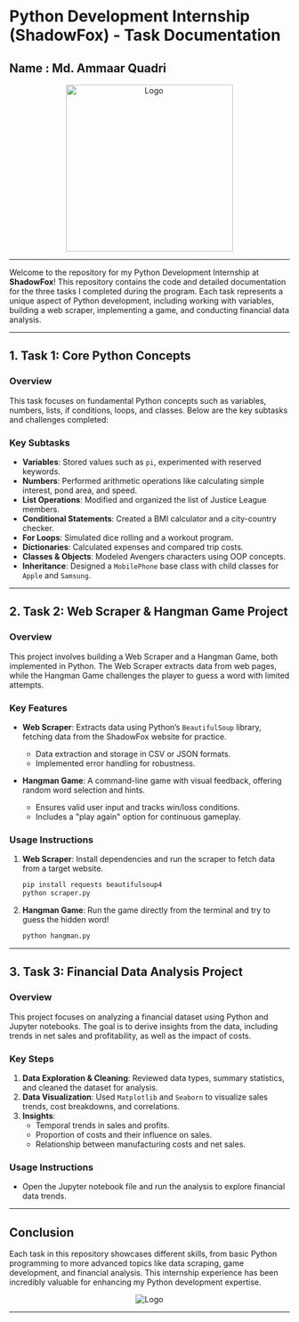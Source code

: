 # Python Development Internship (ShadowFox) - Task Documentation

## Name : Md. Ammaar Quadri

<p align="center">
  <img src="https://github.com/maq765/ShadowFox/blob/main/Task_2/Hangman/Shadowfox_logo.jpg" alt="Logo" width="300" height="300">
</p>


---

Welcome to the repository for my Python Development Internship at **ShadowFox**! This repository contains the code and detailed documentation for the three tasks I completed during the program. Each task represents a unique aspect of Python development, including working with variables, building a web scraper, implementing a game, and conducting financial data analysis.

---

## 1. **Task 1: Core Python Concepts** 
### Overview
This task focuses on fundamental Python concepts such as variables, numbers, lists, if conditions, loops, and classes. Below are the key subtasks and challenges completed:

### Key Subtasks
- **Variables**: Stored values such as `pi`, experimented with reserved keywords.
- **Numbers**: Performed arithmetic operations like calculating simple interest, pond area, and speed.
- **List Operations**: Modified and organized the list of Justice League members.
- **Conditional Statements**: Created a BMI calculator and a city-country checker.
- **For Loops**: Simulated dice rolling and a workout program.
- **Dictionaries**: Calculated expenses and compared trip costs.
- **Classes & Objects**: Modeled Avengers characters using OOP concepts.
- **Inheritance**: Designed a `MobilePhone` base class with child classes for `Apple` and `Samsung`.

---

## 2. **Task 2: Web Scraper & Hangman Game Project**

### Overview
This project involves building a Web Scraper and a Hangman Game, both implemented in Python. The Web Scraper extracts data from web pages, while the Hangman Game challenges the player to guess a word with limited attempts.

### Key Features
- **Web Scraper**: Extracts data using Python’s `BeautifulSoup` library, fetching data from the ShadowFox website for practice.
  - Data extraction and storage in CSV or JSON formats.
  - Implemented error handling for robustness.
  
- **Hangman Game**: A command-line game with visual feedback, offering random word selection and hints.
  - Ensures valid user input and tracks win/loss conditions.
  - Includes a "play again" option for continuous gameplay.

### Usage Instructions
1. **Web Scraper**: Install dependencies and run the scraper to fetch data from a target website.
   ```bash
   pip install requests beautifulsoup4
   python scraper.py
   ```

2. **Hangman Game**: Run the game directly from the terminal and try to guess the hidden word!
   ```bash
   python hangman.py
   ```

---

## 3. **Task 3: Financial Data Analysis Project**

### Overview
This project focuses on analyzing a financial dataset using Python and Jupyter notebooks. The goal is to derive insights from the data, including trends in net sales and profitability, as well as the impact of costs.

### Key Steps
1. **Data Exploration & Cleaning**: Reviewed data types, summary statistics, and cleaned the dataset for analysis.
2. **Data Visualization**: Used `Matplotlib` and `Seaborn` to visualize sales trends, cost breakdowns, and correlations.
3. **Insights**:
   - Temporal trends in sales and profits.
   - Proportion of costs and their influence on sales.
   - Relationship between manufacturing costs and net sales.

### Usage Instructions
- Open the Jupyter notebook file and run the analysis to explore financial data trends.

---

## Conclusion
Each task in this repository showcases different skills, from basic Python programming to more advanced topics like data scraping, game development, and financial analysis. This internship experience has been incredibly valuable for enhancing my Python development expertise.

<p align="center">
  <img src="https://github.com/maq765/ShadowFox/blob/main/Logo.jpg" alt="Logo">
</p>

---
